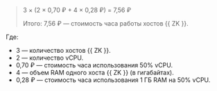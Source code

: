   > 3 × (2&nbsp;×&nbsp;0,70&nbsp;₽ + 4&nbsp;×&nbsp;0,28&nbsp;₽) = 7,56&nbsp;₽
  >
  > Итого: 7,56&nbsp;₽ — стоимость часа работы хостов {{ ZK }}.
  
  Где:
  * 3 — количество хостов {{ ZK }}.
  * 2 — количество vCPU.
  * 0,70&nbsp;₽ — стоимость часа использования 50% vCPU.
  * 4 — объем RAM одного хоста {{ ZK }} (в гигабайтах).
  * 0,28&nbsp;₽ — стоимость часа использования 1 ГБ RAM на 50% vCPU.
